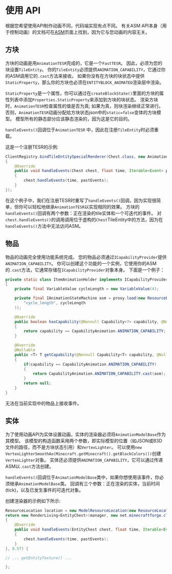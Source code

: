 使用 API
======================

根据您希望使用API制作动画不同，代码端实现有点不同。
有关ASM API本身（用于控制动画）的文档可在[ASM][asm]页面上找到，因为它与您动画的内容无关。

方块
--------

方块的动画是用`AnimationTESR`完成的，它是一个`FastTESR`。 因此，必须为您的块设置`TileEntity`。 你的`TileEntity`必须提供`ANIMATION_CAPABILITY`，它通过你的ASM调用它的`.cast`方法来接收。 如果你没有在方块的块状态中提供`StaticProperty`，那么你的方块也必须在`ENTITYBLOCK_ANIMATED`渲染层中渲染。

`StaticProperty`是一个属性，你可以通过在`createBlockState()`里面的方块的属性列表中添加`Properties.StaticProperty`来添加到方块的块状态。 渲染方块时，`AnimationTESR`检查属性的值是否为真; 如果为真，则块渲染继续正常进行。 否则，`AnimationTESR`动画分配给方块状态json中的`static=false`变体的方块模型。 模型所有的静态部分应该静态渲染的，因为这是它的目的。

`handleEvents()`回调位于`AnimationTESR` 中，因此在注册`TileEntity`时必须重载。

这是一个注册TESR的示例:

```java
ClientRegistry.bindTileEntitySpecialRenderer(Chest.class, new AnimationTESR<Chest>()
{
    @Override
    public void handleEvents(Chest chest, float time, Iterable<Event> pastEvents)
    {
        chest.handleEvents(time, pastEvents);
    }
}); 
```

在这个例子中，我们在注册TESR时重写了`handleEvents()`回调，因为实现很简单，但你可以轻松地继承`AnimationTESR`以实现相同的效果。 方块的`handleEvents()`回调有两个参数：正在渲染的tile实体和一个可迭代的事件。
对`chest.handleEvents()`的调用调用位于虚构的`Chest`TileEntity中的方法，因为在`handleEvents()`方法中无法访问ASM。

物品
-------

物品的动画完全使用功能系统完成。 您的物品必须通过`ICapabilityProvider`提供`ANIMATION_CAPABILITY`。 你可以创建这个功能的一个实例，它使用你的ASM的`.cast`方法，它通常存储在`ICapabilityProvider`对象本身。 下面是一个例子：

```java
private static class ItemAnimationHolder implements ICapabilityProvider
{
    private final VariableValue cycleLength = new VariableValue(4);

    private final IAnimationStateMachine asm = proxy.load(new ResourceLocation(MODID.toLowerCase(), "asms/block/engine.json"), ImmutableMap.<String, ITimeValue>of(
        "cycle_length", cycleLength
    ));

    @Override
    public boolean hasCapability(@Nonnull Capability<?> capability, @Nullable EnumFacing facing)
    {
        return capability == CapabilityAnimation.ANIMATION_CAPABILITY;
    }

    @Override
    @Nullable
    public <T> T getCapability(@Nonnull Capability<T> capability, @Nullable EnumFacing facing)
    {
        if(capability == CapabilityAnimation.ANIMATION_CAPABILITY)
        {
            return CapabilityAnimation.ANIMATION_CAPABILITY.cast(asm);
        }
        return null;
    }
}
```

无法在当前实现中的物品上接收事件。

实体
----------

为了使用动画API为实体设置动画，实体的渲染器必须将`AnimationModelBase`作为其模型。 该模型的构造函数采用两个参数，即实际模型的位置（如JSON或B3D文件的路径，而不是方块状态引用）和`VertexLighter`。
可以使用`new VertexLighterSmoothAo(Minecraft.getMinecraft().getBlockColors())`创建`VertexLighter`对象。
实体还必须提供`ANIMATION_CAPABILITY`，它可以通过传递ASM以`.cast`方法创建。

`handleEvents()`回调位于`AnimationModelBase`类中，如果你想使用该事件，你必须继承`AnimationModelBase`类。 回调有三个参数：正在渲染的实体，当前时间(tick)，以及已发生事件的可迭代对象。

创建渲染器的示例如下所示:

```java
ResourceLocation location = new ModelResourceLocation(new ResourceLocation(MODID, blockName), "entity");
return new RenderLiving<EntityChest>(manager, new net.minecraftforge.client.model.animation.AnimationModelBase<EntityChest>(location, new VertexLighterSmoothAo(Minecraft.getMinecraft().getBlockColors()))
{
    @Override
    public void handleEvents(EntityChest chest, float time, Iterable<Event> pastEvents)
    {
        chest.handleEvents(time, pastEvents);
    }
}, 0.5f) {

// ... getEntityTexture() ...

};
```

[asm]: asm.md
